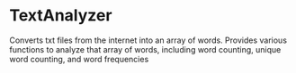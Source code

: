 # TextAnalyzer

Converts txt files from the internet into an array of words.
Provides various functions to analyze that array of words, including word counting, unique word counting, and word frequencies
